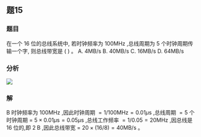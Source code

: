 
## 题15
### 题目
在一个 16 位的总线系统中, 若时钟频率为 ${100}\mathrm{{MHz}}$ ,总线周期为 5 个时钟周期传输一个字, 则总线带宽是 ( ) 。
A. $4\mathrm{{MB}}/\mathrm{s}$ B. ${40}\mathrm{{MB}}/\mathrm{s}$ C. ${16}\mathrm{{MB}}/\mathrm{s}$ D. ${64}\mathrm{{MB}}/\mathrm{s}$
### 分析
![](https://img.hwenyi.live/202408160924115.webp)
### 解
B
时钟频率为 ${100}\mathrm{{MHz}}$ ,因此时钟周期 $= 1/{100}\mathrm{{MHz}} = {0.01\mu }\mathrm{s}$ ,总线周期 $= 5$ 个时钟周期 $=$ $5 \times  {0.01\mu }\mathrm{s} = {0.05\mu }\mathrm{s}$ ,总线工作频率 $= 1/{0.05} = {20}\mathrm{{MHz}}$ ,因总线是 16 位的,即 $2\mathrm{\;B}$ ,因此总线带宽 $=$ ${20} \times  \left( {{16}/8}\right)  = {40}\mathrm{{MB}}/\mathrm{s}$ 。